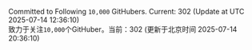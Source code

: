 Committed to Following `10,000` GitHubers. Current: <!-- FOLLOWING_COUNT -->302<!-- FOLLOWING_COUNT --> (Update at UTC <!-- LAST_UPDATED -->2025-07-14 12:36:10<!-- LAST_UPDATED -->)<br>
致力于关注`10,000`个GitHuber。当前：<!-- FOLLOWING_COUNT -->302<!-- FOLLOWING_COUNT --> (更新于北京时间 <!-- LAST_UPDATED_CST -->2025-07-14 20:36:10<!-- LAST_UPDATED_CST -->)
